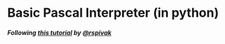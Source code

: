# Basic Pascal Interpreter (in python)

##### Following [this tutorial](https://ruslanspivak.com/lsbasi-part1/) by [@rspivak](https://github.com/rspivak)
